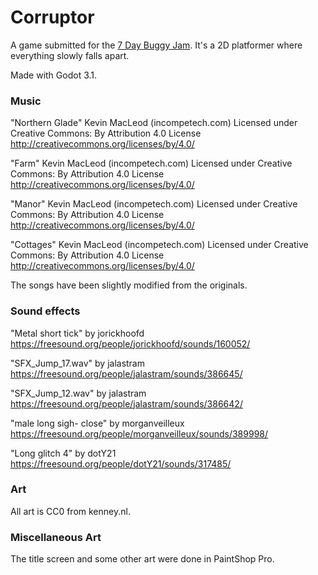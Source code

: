 # Corruptor

A game submitted for the [7 Day Buggy Jam](https://itch.io/jam/7d-buggy-jam). It's a 2D platformer where everything slowly falls apart.

Made with Godot 3.1.

### Music

"Northern Glade" Kevin MacLeod (incompetech.com)
Licensed under Creative Commons: By Attribution 4.0 License
http://creativecommons.org/licenses/by/4.0/

"Farm" Kevin MacLeod (incompetech.com)
Licensed under Creative Commons: By Attribution 4.0 License
http://creativecommons.org/licenses/by/4.0/

"Manor" Kevin MacLeod (incompetech.com)
Licensed under Creative Commons: By Attribution 4.0 License
http://creativecommons.org/licenses/by/4.0/

"Cottages" Kevin MacLeod (incompetech.com)
Licensed under Creative Commons: By Attribution 4.0 License
http://creativecommons.org/licenses/by/4.0/

The songs have been slightly modified from the originals.

### Sound effects

"Metal short tick" by jorickhoofd
https://freesound.org/people/jorickhoofd/sounds/160052/

"SFX_Jump_17.wav" by jalastram
https://freesound.org/people/jalastram/sounds/386645/

"SFX_Jump_12.wav" by jalastram
https://freesound.org/people/jalastram/sounds/386642/

"male long sigh- close" by morganveilleux
https://freesound.org/people/morganveilleux/sounds/389998/

"Long glitch 4" by dotY21
https://freesound.org/people/dotY21/sounds/317485/

### Art

All art is CC0 from kenney.nl.

### Miscellaneous Art

The title screen and some other art were done in PaintShop Pro.